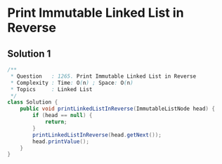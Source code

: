 # Print Immutable Linked List in Reverse

## Solution 1

```java
/**
 * Question   : 1265. Print Immutable Linked List in Reverse
 * Complexity : Time: O(n) ; Space: O(n)
 * Topics     : Linked List
 */
class Solution {
    public void printLinkedListInReverse(ImmutableListNode head) {
        if (head == null) {
            return;
        }
        printLinkedListInReverse(head.getNext());
        head.printValue();
    }
}
```
